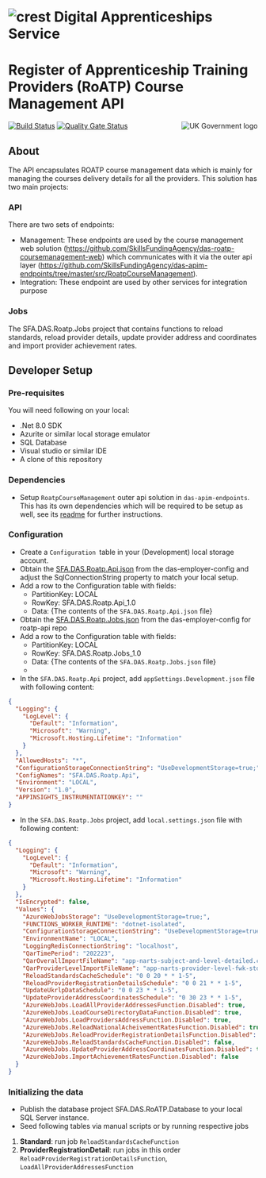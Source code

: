 # ![crest](https://assets.publishing.service.gov.uk/government/assets/crests/org_crest_27px-916806dcf065e7273830577de490d5c7c42f36ddec83e907efe62086785f24fb.png) Digital Apprenticeships Service

# Register of Apprenticeship Training Providers (RoATP) Course Management API

<img src="https://avatars.githubusercontent.com/u/9841374?s=200&v=4" align="right" alt="UK Government logo">

[![Build Status](https://sfa-gov-uk.visualstudio.com/Digital%20Apprenticeship%20Service/_apis/build/status%2FApprenticeships%20Providers%2Fdas-roatp-api?repoName=SkillsFundingAgency%2Fdas-roatp-api&branchName=refs%2Fpull%2F167%2Fmerge)](https://sfa-gov-uk.visualstudio.com/Digital%20Apprenticeship%20Service/_build/latest?definitionId=2798&repoName=SkillsFundingAgency%2Fdas-roatp-api&branchName=refs%2Fpull%2F167%2Fmerge)
[![Quality Gate Status](https://sonarcloud.io/api/project_badges/measure?project=SkillsFundingAgency_das-roatp-api&metric=alert_status)](https://sonarcloud.io/summary/new_code?id=SkillsFundingAgency_das-roatp-api)

## About
The API encapsulates ROATP course management data which is mainly for managing the courses delivery details for all the providers. This solution has two main projects: 

### API
There are two sets of endpoints: 
* Management: These endpoints are used by the course management web solution (https://github.com/SkillsFundingAgency/das-roatp-coursemanagement-web) which communicates with it via the outer api layer (https://github.com/SkillsFundingAgency/das-apim-endpoints/tree/master/src/RoatpCourseManagement). 
* Integration: These endpoint are used by other services for integration purpose

### Jobs
The SFA.DAS.Roatp.Jobs project that contains functions to reload standards, reload provider details, update provider address and coordinates and import provider achievement rates. 

## Developer Setup

### Pre-requisites

You will need following on your local:
* .Net 8.0 SDK
* Azurite or similar local storage emulator
* SQL Database
* Visual studio or similar IDE 
* A clone of this repository

### Dependencies
* Setup `RoatpCourseManagement` outer api solution in `das-apim-endpoints`. This has its own dependencies which will be required to be setup as well, see its [readme](https://github.com/SkillsFundingAgency/das-apim-endpoints/tree/master/src/RoatpCourseManagement) for further instructions.

### Configuration

- Create a `Configuration `table in your (Development) local storage account.
- Obtain the [SFA.DAS.Roatp.Api.json](https://github.com/SkillsFundingAgency/das-employer-config/blob/master/das-roatp-api/SFA.DAS.Roatp.Api.json) from the das-employer-config and adjust the SqlConnectionString property to match your local setup.
- Add a row to the Configuration table with fields: 
  - PartitionKey: LOCAL
  - RowKey: SFA.DAS.Roatp.Api_1.0
  - Data: {The contents of the `SFA.DAS.Roatp.Api.json` file}
- Obtain the [SFA.DAS.Roatp.Jobs.json](https://github.com/SkillsFundingAgency/das-employer-config/blob/master/das-roatp-api/SFA.DAS.Roatp.Jobs.json) from the das-employer-config for roatp-api repo 
- Add a row to the Configuration table with fields: 
  - PartitionKey: LOCAL
  - RowKey: SFA.DAS.Roatp.Jobs_1.0
  - Data: {The contents of the `SFA.DAS.Roatp.Jobs.json` file}
  - 
- In the `SFA.DAS.Roatp.Api` project, add `appSettings.Development.json` file with following content:
```json
{
  "Logging": {
    "LogLevel": {
      "Default": "Information",
      "Microsoft": "Warning",
      "Microsoft.Hosting.Lifetime": "Information"
    }
  },
  "AllowedHosts": "*",
  "ConfigurationStorageConnectionString": "UseDevelopmentStorage=true;",
  "ConfigNames": "SFA.DAS.Roatp.Api",
  "Environment": "LOCAL",
  "Version": "1.0",
  "APPINSIGHTS_INSTRUMENTATIONKEY": ""
}
```
- In the `SFA.DAS.Roatp.Jobs` project, add `local.settings.json` file with following content:
```json
{
  "Logging": {
    "LogLevel": {
      "Default": "Information",
      "Microsoft": "Warning",
      "Microsoft.Hosting.Lifetime": "Information"
    }
  },
  "IsEncrypted": false,
  "Values": {
    "AzureWebJobsStorage": "UseDevelopmentStorage=true;",
    "FUNCTIONS_WORKER_RUNTIME": "dotnet-isolated",
    "ConfigurationStorageConnectionString": "UseDevelopmentStorage=true;",
    "EnvironmentName": "LOCAL",
    "LoggingRedisConnectionString": "localhost",
    "QarTimePeriod": "202223",
    "QarOverallImportFileName": "app-narts-subject-and-level-detailed.csv",
    "QarProviderLevelImportFileName": "app-narts-provider-level-fwk-std.csv",
    "ReloadStandardsCacheSchedule": "0 0 20 * * 1-5",
    "ReloadProviderRegistrationDetailsSchedule": "0 0 21 * * 1-5",
    "UpdateUkrlpDataSchedule": "0 0 23 * * 1-5",
    "UpdateProviderAddressCoordinatesSchedule": "0 30 23 * * 1-5",
    "AzureWebJobs.LoadAllProviderAddressesFunction.Disabled": true,
    "AzureWebJobs.LoadCourseDirectoryDataFunction.Disabled": true,
    "AzureWebJobs.LoadProvidersAddressFunction.Disabled": true,
    "AzureWebJobs.ReloadNationalAcheivementRatesFunction.Disabled": true,
    "AzureWebJobs.ReloadProviderRegistrationDetailsFunction.Disabled": true,
    "AzureWebJobs.ReloadStandardsCacheFunction.Disabled": false,
    "AzureWebJobs.UpdateProviderAddressCoordinatesFunction.Disabled": true,
    "AzureWebJobs.ImportAchievementRatesFunction.Disabled": false
  }
}
```

### Initializing the data
- Publish the database project SFA.DAS.RoATP.Database to your local SQL Server instance.
- Seed following tables via manual scripts or by running respective jobs 
1) __Standard__: run job `ReloadStandardsCacheFunction`
2) __ProviderRegistrationDetail__: run jobs in this order `ReloadProviderRegistrationDetailsFunction`, `LoadAllProviderAddressesFunction`
